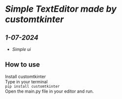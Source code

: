 # ***Simple TextEditor made by customtkinter***
## *1-07-2024*
- *Simple ui*


## **How to use**
Install customtkinter  
Type in your terminal  
``` pip install customtkinter ```  
Open the main.py file in your editor and run.
